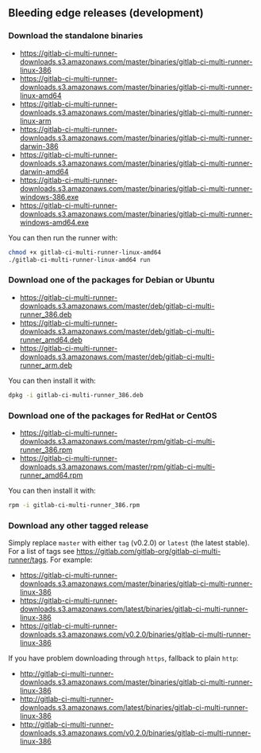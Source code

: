 ## Bleeding edge releases (development)

### Download the standalone binaries

* https://gitlab-ci-multi-runner-downloads.s3.amazonaws.com/master/binaries/gitlab-ci-multi-runner-linux-386
* https://gitlab-ci-multi-runner-downloads.s3.amazonaws.com/master/binaries/gitlab-ci-multi-runner-linux-amd64
* https://gitlab-ci-multi-runner-downloads.s3.amazonaws.com/master/binaries/gitlab-ci-multi-runner-linux-arm
* https://gitlab-ci-multi-runner-downloads.s3.amazonaws.com/master/binaries/gitlab-ci-multi-runner-darwin-386
* https://gitlab-ci-multi-runner-downloads.s3.amazonaws.com/master/binaries/gitlab-ci-multi-runner-darwin-amd64
* https://gitlab-ci-multi-runner-downloads.s3.amazonaws.com/master/binaries/gitlab-ci-multi-runner-windows-386.exe
* https://gitlab-ci-multi-runner-downloads.s3.amazonaws.com/master/binaries/gitlab-ci-multi-runner-windows-amd64.exe

You can then run the runner with:
```bash
chmod +x gitlab-ci-multi-runner-linux-amd64
./gitlab-ci-multi-runner-linux-amd64 run
```

### Download one of the packages for Debian or Ubuntu

* https://gitlab-ci-multi-runner-downloads.s3.amazonaws.com/master/deb/gitlab-ci-multi-runner_386.deb
* https://gitlab-ci-multi-runner-downloads.s3.amazonaws.com/master/deb/gitlab-ci-multi-runner_amd64.deb
* https://gitlab-ci-multi-runner-downloads.s3.amazonaws.com/master/deb/gitlab-ci-multi-runner_arm.deb

You can then install it with:
```bash
dpkg -i gitlab-ci-multi-runner_386.deb
```

### Download one of the packages for RedHat or CentOS

* https://gitlab-ci-multi-runner-downloads.s3.amazonaws.com/master/rpm/gitlab-ci-multi-runner_386.rpm
* https://gitlab-ci-multi-runner-downloads.s3.amazonaws.com/master/rpm/gitlab-ci-multi-runner_amd64.rpm

You can then install it with:
```bash
rpm -i gitlab-ci-multi-runner_386.rpm
```

### Download any other tagged release

Simply replace `master` with either `tag` (v0.2.0) or `latest` (the latest
stable). For a list of tags see <https://gitlab.com/gitlab-org/gitlab-ci-multi-runner/tags>.
For example:

* https://gitlab-ci-multi-runner-downloads.s3.amazonaws.com/master/binaries/gitlab-ci-multi-runner-linux-386
* https://gitlab-ci-multi-runner-downloads.s3.amazonaws.com/latest/binaries/gitlab-ci-multi-runner-linux-386
* https://gitlab-ci-multi-runner-downloads.s3.amazonaws.com/v0.2.0/binaries/gitlab-ci-multi-runner-linux-386

If you have problem downloading through `https`, fallback to plain `http`:

* http://gitlab-ci-multi-runner-downloads.s3.amazonaws.com/master/binaries/gitlab-ci-multi-runner-linux-386
* http://gitlab-ci-multi-runner-downloads.s3.amazonaws.com/latest/binaries/gitlab-ci-multi-runner-linux-386
* http://gitlab-ci-multi-runner-downloads.s3.amazonaws.com/v0.2.0/binaries/gitlab-ci-multi-runner-linux-386
